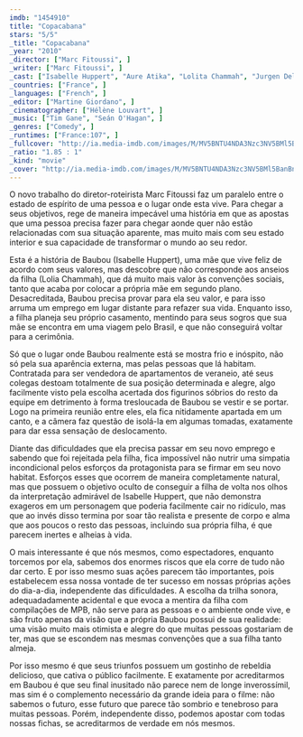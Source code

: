 ```yaml
---
imdb: "1454910"
title: "Copacabana"
stars: "5/5"
_title: "Copacabana"
_year: "2010"
_director: ["Marc Fitoussi", ]
_writer: ["Marc Fitoussi", ]
_cast: ["Isabelle Huppert", "Aure Atika", "Lolita Chammah", "Jurgen Delnaet", "Chantal Banlier", "Magali Woch", "Nelly Antignac", "Guillaume Gouix", "Joachim Lombard", ]
_countries: ["France", ]
_languages: ["French", ]
_editor: ["Martine Giordano", ]
_cinematographer: ["Hélène Louvart", ]
_music: ["Tim Gane", "Seán O'Hagan", ]
_genres: ["Comedy", ]
_runtimes: ["France:107", ]
_fullcover: "http://ia.media-imdb.com/images/M/MV5BNTU4NDA3Nzc3NV5BMl5BanBnXkFtZTcwNDE3MDcxNQ@@.jpg"
_ratio: "1.85 : 1"
_kind: "movie"
_cover: "http://ia.media-imdb.com/images/M/MV5BNTU4NDA3Nzc3NV5BMl5BanBnXkFtZTcwNDE3MDcxNQ@@._V1._SX93_SY140_.jpg"
---
```


O novo trabalho do diretor-roteirista Marc Fitoussi faz um paralelo entre o estado de espírito de uma pessoa e o lugar onde esta vive. Para chegar a seus objetivos, rege de maneira impecável uma história em que as apostas que uma pessoa precisa fazer para chegar aonde quer não estão relacionadas com sua situação aparente, mas muito mais com seu estado interior e sua capacidade de transformar o mundo ao seu redor.

Esta é a história de Baubou (Isabelle Huppert), uma mãe que vive feliz de acordo com seus valores, mas descobre que não corresponde aos anseios da filha (Lolia Chammah), que dá muito mais valor às convenções sociais, tanto que acaba por colocar a própria mãe em segundo plano. Desacreditada, Baubou precisa provar para ela seu valor, e para isso arruma um emprego em lugar distante para refazer sua vida. Enquanto isso, a filha planeja seu próprio casamento, mentindo para seus sogros que sua mãe se encontra em uma viagem pelo Brasil, e que não conseguirá voltar para a cerimônia.

Só que o lugar onde Baubou realmente está se mostra frio e inóspito, não só pela sua aparência externa, mas pelas pessoas que lá habitam. Contratada para ser vendedora de apartamentos de veraneio, até seus colegas destoam totalmente de sua posição determinada e alegre, algo facilmente visto pela escolha acertada dos figurinos sóbrios do resto da equipe em detrimento à forma tresloucada de Baubou se vestir e se portar. Logo na primeira reunião entre eles, ela fica nitidamente apartada em um canto, e a câmera faz questão de isolá-la em algumas tomadas, exatamente para dar essa sensação de deslocamento.

Diante das dificuldades que ela precisa passar em seu novo emprego e sabendo que foi rejeitada pela filha, fica impossível não nutrir uma simpatia incondicional pelos esforços da protagonista para se firmar em seu novo habitat. Esforços esses que ocorrem de maneira completamente natural, mas que possuem o objetivo oculto de conseguir a filha de volta nos olhos da interpretação admirável de Isabelle Huppert, que não demonstra exageros em um personagem que poderia facilmente cair no ridículo, mas que ao invés disso termina por soar tão realista e presente de corpo e alma que aos poucos o resto das pessoas, incluindo sua própria filha, é que parecem inertes e alheias à vida.

O mais interessante é que nós mesmos, como espectadores, enquanto torcemos por ela, sabemos dos enormes riscos que ela corre de tudo não dar certo. E por isso mesmo suas ações parecem tão importantes, pois estabelecem essa nossa vontade de ter sucesso em nossas próprias ações do dia-a-dia, independente das dificuldades. A escolha da trilha sonora, adequadadamente acidental e que evoca a mentira da filha com compilações de MPB, não serve para as pessoas e o ambiente onde vive, e são fruto apenas da visão que a própria Baubou possui de sua realidade: uma visão muito mais otimista e alegre do que muitas pessoas gostariam de ter, mas que se escondem nas mesmas convenções que a sua filha tanto almeja.

Por isso mesmo é que seus triunfos possuem um gostinho de rebeldia delicioso, que cativa o público facilmente. E exatamente por acreditarmos em Baubou é que seu final inusitado não parece nem de longe inverossímil, mas sim é o complemento necessário da grande ideia para o filme: não sabemos o futuro, esse futuro que parece tão sombrio e tenebroso para muitas pessoas. Porém, independente disso, podemos apostar com todas nossas fichas, se acreditarmos de verdade em nós mesmos.
